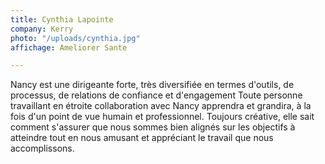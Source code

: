```yaml
---
title: Cynthia Lapointe
company: Kerry
photo: "/uploads/cynthia.jpg"
affichage: Ameliorer Sante

---
```

Nancy est une dirigeante forte, très diversifiée en termes d'outils, de processus, de relations de confiance et d'engagement Toute personne travaillant en étroite collaboration avec Nancy apprendra et grandira, à la fois d'un point de vue humain et professionnel. Toujours créative, elle sait comment s'assurer que nous sommes bien alignés sur les objectifs à atteindre tout en nous amusant et appréciant le travail que nous accomplissons.